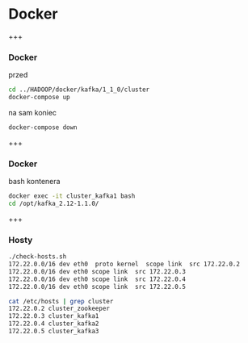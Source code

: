 
# Docker

+++
### Docker
przed
~~~bash
cd ../HADOOP/docker/kafka/1_1_0/cluster
docker-compose up
~~~
na sam koniec
~~~bash
docker-compose down
~~~


+++
### Docker
bash kontenera
~~~bash
docker exec -it cluster_kafka1 bash
cd /opt/kafka_2.12-1.1.0/
~~~



+++
### Hosty
~~~bash
./check-hosts.sh 
172.22.0.0/16 dev eth0  proto kernel  scope link  src 172.22.0.2 
172.22.0.0/16 dev eth0 scope link  src 172.22.0.3 
172.22.0.0/16 dev eth0 scope link  src 172.22.0.4 
172.22.0.0/16 dev eth0 scope link  src 172.22.0.5 
~~~

~~~bash
cat /etc/hosts | grep cluster
172.22.0.2 cluster_zookeeper
172.22.0.3 cluster_kafka1
172.22.0.4 cluster_kafka2
172.22.0.5 cluster_kafka3
~~~